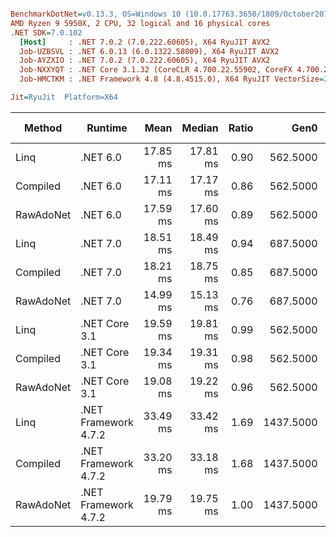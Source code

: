 ``` ini

BenchmarkDotNet=v0.13.3, OS=Windows 10 (10.0.17763.3650/1809/October2018Update/Redstone5), VM=Hyper-V
AMD Ryzen 9 5950X, 2 CPU, 32 logical and 16 physical cores
.NET SDK=7.0.102
  [Host]     : .NET 7.0.2 (7.0.222.60605), X64 RyuJIT AVX2
  Job-UZBSVL : .NET 6.0.13 (6.0.1322.58009), X64 RyuJIT AVX2
  Job-AYZXIO : .NET 7.0.2 (7.0.222.60605), X64 RyuJIT AVX2
  Job-NXXYQT : .NET Core 3.1.32 (CoreCLR 4.700.22.55902, CoreFX 4.700.22.56512), X64 RyuJIT AVX2
  Job-HMCTKM : .NET Framework 4.8 (4.8.4515.0), X64 RyuJIT VectorSize=256

Jit=RyuJit  Platform=X64  

```
|    Method |              Runtime |     Mean |   Median | Ratio |      Gen0 |     Gen1 |     Gen2 | Allocated | Alloc Ratio |
|---------- |--------------------- |---------:|---------:|------:|----------:|---------:|---------:|----------:|------------:|
|      Linq |             .NET 6.0 | 17.85 ms | 17.81 ms |  0.90 |  562.5000 | 312.5000 |  93.7500 |   7.97 MB |        1.00 |
|  Compiled |             .NET 6.0 | 17.11 ms | 17.17 ms |  0.86 |  562.5000 | 312.5000 |  93.7500 |   7.96 MB |        1.00 |
| RawAdoNet |             .NET 6.0 | 17.59 ms | 17.60 ms |  0.89 |  562.5000 | 312.5000 |  93.7500 |   7.94 MB |        1.00 |
|      Linq |             .NET 7.0 | 18.51 ms | 18.49 ms |  0.94 |  687.5000 | 656.2500 | 218.7500 |   7.97 MB |        1.00 |
|  Compiled |             .NET 7.0 | 18.21 ms | 18.75 ms |  0.85 |  687.5000 | 656.2500 | 218.7500 |   7.96 MB |        1.00 |
| RawAdoNet |             .NET 7.0 | 14.99 ms | 15.13 ms |  0.76 |  687.5000 | 656.2500 | 218.7500 |   7.94 MB |        1.00 |
|      Linq |        .NET Core 3.1 | 19.59 ms | 19.81 ms |  0.99 |  562.5000 | 312.5000 |  93.7500 |   7.97 MB |        1.00 |
|  Compiled |        .NET Core 3.1 | 19.34 ms | 19.31 ms |  0.98 |  562.5000 | 312.5000 |  93.7500 |   7.97 MB |        1.00 |
| RawAdoNet |        .NET Core 3.1 | 19.08 ms | 19.22 ms |  0.96 |  562.5000 | 312.5000 |  93.7500 |   7.94 MB |        1.00 |
|      Linq | .NET Framework 4.7.2 | 33.49 ms | 33.42 ms |  1.69 | 1437.5000 | 625.0000 | 187.5000 |   7.99 MB |        1.00 |
|  Compiled | .NET Framework 4.7.2 | 33.20 ms | 33.18 ms |  1.68 | 1437.5000 | 625.0000 | 187.5000 |   7.99 MB |        1.00 |
| RawAdoNet | .NET Framework 4.7.2 | 19.79 ms | 19.75 ms |  1.00 | 1437.5000 | 593.7500 | 187.5000 |   7.96 MB |        1.00 |
